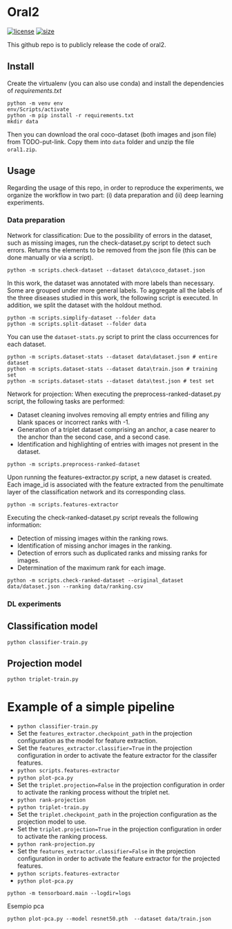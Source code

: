 # **Oral2**
[![license](https://img.shields.io/github/license/MarcoParola/oral2?style=plastic)]()
[![size](https://img.shields.io/github/languages/code-size/MarcoParola/oral2?style=plastic)]()

This github repo is to publicly release the code of oral2.

## Install

Create the virtualenv (you can also use conda) and install the dependencies of *requirements.txt*

```
python -m venv env
env/Scripts/activate
python -m pip install -r requirements.txt
mkdir data
```
Then you can download the oral coco-dataset (both images and json file) from TODO-put-link. Copy them into `data` folder and unzip the file `oral1.zip`.

## Usage
Regarding the usage of this repo, in order to reproduce the experiments, we organize the workflow in two part: (i) data preparation and (ii) deep learning experiments.

### Data preparation
Network for classification:
Due to the possibility of errors in the dataset, such as missing images, run the check-dataset.py script to detect such errors. Returns the elements to be removed from the json file (this can be done manually or via a script).
```
python -m scripts.check-dataset --dataset data\coco_dataset.json
```
In this work, the dataset was annotated with more labels than necessary. Some are grouped under more general labels. To aggregate all the labels of the three diseases studied in this work, the following script is executed. In addition, we split the dataset with the holdout method.
```
python -m scripts.simplify-dataset --folder data
python -m scripts.split-dataset --folder data
```

You can use the `dataset-stats.py`   script to print the class occurrences for each dataset.
```
python -m scripts.dataset-stats --dataset data\dataset.json # entire dataset
python -m scripts.dataset-stats --dataset data\train.json # training set
python -m scripts.dataset-stats --dataset data\test.json # test set
```

Network for projection:
When executing the preprocess-ranked-dataset.py script, the following tasks are performed:
- Dataset cleaning involves removing all empty entries and filling any blank spaces or incorrect ranks with -1.
- Generation of a triplet dataset comprising an anchor, a case nearer to the anchor than the second case, and a second case.
- Identification and highlighting of entries with images not present in the dataset.
```
python -m scripts.preprocess-ranked-dataset
```

Upon running the features-extractor.py script, a new dataset is created. Each image_id is associated with the feature extracted from the penultimate layer of the classification network and its corresponding class.
```
python -m scripts.features-extractor
```

Executing the check-ranked-dataset.py script reveals the following information:
- Detection of missing images within the ranking rows.
- Identification of missing anchor images in the ranking.
- Detection of errors such as duplicated ranks and missing ranks for images.
- Determination of the maximum rank for each image.
```
python -m scripts.check-ranked-dataset --original_dataset data/dataset.json --ranking data/ranking.csv 
```

### DL experiments

## Classification model
```
python classifier-train.py
```

## Projection model
```
python triplet-train.py
```

# Example of a simple pipeline

- ```python classifier-train.py```
- Set the `features_extractor.checkpoint_path` in the projection configuration as the model for feature extraction.
- Set the `features_extractor.classifier=True` in the projection configuration in order to activate the feature extractor for the classifer features.
- ```python scripts.features-extractor```
- ```python plot-pca.py```
- Set the `triplet.projection=False` in the projection configuration in order to activate the ranking process without the triplet net.
- ```python rank-projection```
- ```python triplet-train.py```
- Set the `triplet.checkpoint_path` in the projection configuration as the projection model to use.
- Set the `triplet.projection=True` in the projection configuration in order to activate the ranking process.
- ```python rank-projection.py```
- Set the `features_extractor.classifier=False` in the projection configuration in order to activate the feature extractor for the projected features.
- ```python scripts.features-extractor```
- ```python plot-pca.py```



```
python -m tensorboard.main --logdir=logs
```

Esempio pca

```
python plot-pca.py --model resnet50.pth  --dataset data/train.json
```


